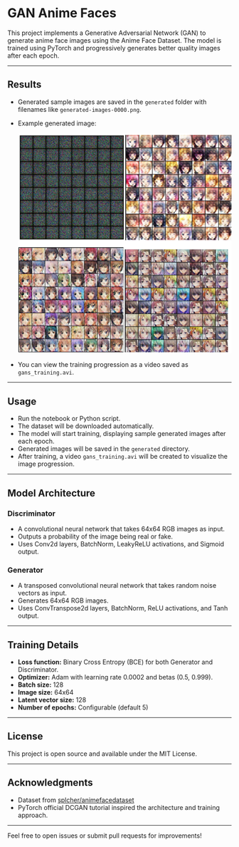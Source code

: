 # GAN Anime Faces

This project implements a Generative Adversarial Network (GAN) to generate anime face images using the Anime Face Dataset. The model is trained using PyTorch and progressively generates better quality images after each epoch.

---

## Results

- Generated sample images are saved in the `generated` folder with filenames like `generated-images-0000.png`.
- Example generated image:

  ![Generated Anime Face](results.png)

- You can view the training progression as a video saved as `gans_training.avi`.
---

## Usage

- Run the notebook or Python script.
- The dataset will be downloaded automatically.
- The model will start training, displaying sample generated images after each epoch.
- Generated images will be saved in the `generated` directory.
- After training, a video `gans_training.avi` will be created to visualize the image progression.

---

## Model Architecture

### Discriminator
- A convolutional neural network that takes 64x64 RGB images as input.
- Outputs a probability of the image being real or fake.
- Uses Conv2d layers, BatchNorm, LeakyReLU activations, and Sigmoid output.

### Generator
- A transposed convolutional neural network that takes random noise vectors as input.
- Generates 64x64 RGB images.
- Uses ConvTranspose2d layers, BatchNorm, ReLU activations, and Tanh output.

---

## Training Details

- **Loss function:** Binary Cross Entropy (BCE) for both Generator and Discriminator.
- **Optimizer:** Adam with learning rate 0.0002 and betas (0.5, 0.999).
- **Batch size:** 128
- **Image size:** 64x64
- **Latent vector size:** 128
- **Number of epochs:** Configurable (default 5)

---


## License

This project is open source and available under the MIT License.

---

## Acknowledgments

- Dataset from [splcher/animefacedataset](https://www.kaggle.com/datasets/splcher/animefacedataset)
- PyTorch official DCGAN tutorial inspired the architecture and training approach.

---

Feel free to open issues or submit pull requests for improvements!
